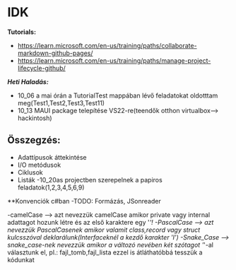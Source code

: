 
# IDK

**Tutorials:**

 - https://learn.microsoft.com/en-us/training/paths/collaborate-markdown-github-pages/
 - https://learn.microsoft.com/en-us/training/paths/manage-project-lifecycle-github/

***Heti Haladás:***

 - 10_06 a mai órán a TutorialTest mappában lévő feladatokat oldotttam
   meg(Test1,Test2,Test3,Test11)
 - 10_13 MAUI package telepítése VS22-re(teendők otthon virtualbox--> hackintosh)

Összegzés:
  -

 -   Adattípusok áttekintése
 - I/O metódusok
 - Ciklusok
 - Listák
 -10_20as projectben szerepelnek a papiros feladatok(1,2,3,4,5,6,9)

**Konvenciók c#ban
-TODO: Formázás, JSonreader

-camelCase --> azt nevezzük camelCase amikor private vagy internal adattagot hozunk létre és az első karaktere egy '_'!
-PascalCase --> azt nevezzük PascalCasenek amikor valamit class,record vagy struct kulcsszóval deklarálunk(Interfaceknél a kezdő karakter 'I')
-Snake_Case --> snake_case-nek nevezzük amikor a változó nevében két szótagot '_'-al választunk el, pl.: fajl_tomb,fajl_lista ezzel is átláthatóbbá tesszük a kódunkat